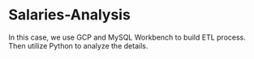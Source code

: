 # Salaries-Analysis
In this case, we use GCP and MySQL Workbench to build ETL process. Then utilize Python to analyze the details.
